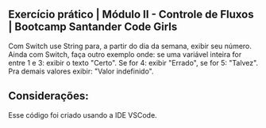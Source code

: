 ## Exercício prático | Módulo II - Controle de Fluxos | Bootcamp Santander Code Girls

Com Switch use String para, a partir do dia da semana, exibir seu número. Ainda com Switch, faça outro exemplo onde: se uma variável inteira for entre 1 e 3: exibir o texto "Certo". Se for 4: exibir "Errado", se for 5: "Talvez". Pra demais valores exibir: "Valor indefinido". 

## Considerações:

Esse código foi criado usando a IDE VSCode.


